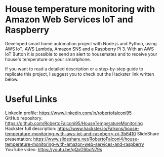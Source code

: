 # House temperature monitoring with Amazon Web Services IoT and Raspberry
Developed smart home automation project with Node.js and Python, using AWS IoT, AWS Lambda, Amazon SNS and a Raspberry Pi 3. With an AWS IoT Button it is possible to send an alert to housemates and to receive your house's temperature on your smartphone.

If you want to read a detailed description or a step-by-step guide to replicate this project, I suggest you to check out the Hackster link written below.

# Useful Links
LinkedIn profile: https://www.linkedin.com/in/robertofalconi95  
GitHub repository: https://github.com/RobertoFalconi95/HouseTemperatureMonitoring  
Hackster full description: https://www.hackster.io/Falkons/house-temperature-monitoring-with-aws-iot-and-raspberry-pi-3b6410 
SlideShare presentation: https://www.slideshare.net/RobertoFalconi4/house-temperature-monitoring-with-amazon-web-services-and-raspberry  
YouTube video: https://youtu.be/gQxOSbcN79s  

